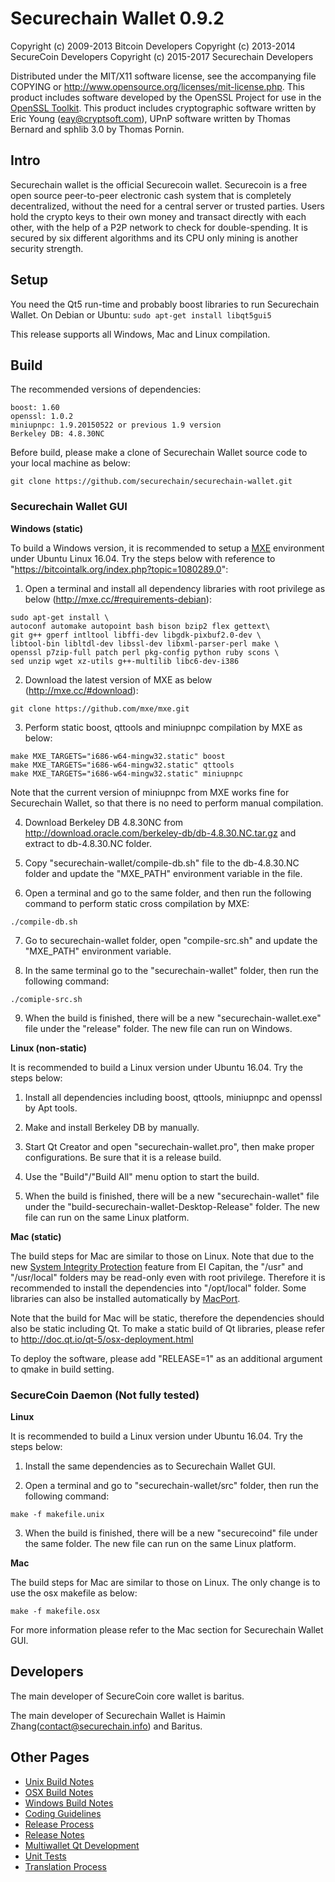 Securechain Wallet 0.9.2
====================

Copyright (c) 2009-2013 Bitcoin Developers
Copyright (c) 2013-2014 SecureCoin Developers
Copyright (c) 2015-2017 Securechain Developers

Distributed under the MIT/X11 software license, see the accompanying
file COPYING or http://www.opensource.org/licenses/mit-license.php.
This product includes software developed by the OpenSSL Project for use in the [OpenSSL Toolkit](http://www.openssl.org/). This product includes
cryptographic software written by Eric Young ([eay@cryptsoft.com](mailto:eay@cryptsoft.com)), UPnP software written by Thomas Bernard and
sphlib 3.0 by Thomas Pornin.


Intro
---------------------
Securechain wallet is the official Securecoin wallet. Securecoin is a
free open source peer-to-peer electronic cash system that is
completely decentralized, without the need for a central server or trusted
parties.  Users hold the crypto keys to their own money and transact directly
with each other, with the help of a P2P network to check for double-spending. It is secured by six different algorithms and its CPU only mining is another security strength. 


Setup
---------------------
You need the Qt5 run-time and probably boost libraries to run Securechain Wallet. On Debian or Ubuntu:
	`sudo apt-get install libqt5gui5`

This release supports all Windows, Mac and Linux compilation.


Build
---------------------
The recommended versions of dependencies:

```
boost: 1.60
openssl: 1.0.2
miniupnpc: 1.9.20150522 or previous 1.9 version
Berkeley DB: 4.8.30NC
```

Before build, please make a clone of Securechain Wallet source code to your local machine as below:

```
git clone https://github.com/securechain/securechain-wallet.git
```

### Securechain Wallet GUI

**Windows (static)**

To build a Windows version, it is recommended to setup a [MXE](http://mxe.cc/) environment under Ubuntu Linux 16.04. Try the steps below with reference to "https://bitcointalk.org/index.php?topic=1080289.0":

1. Open a terminal and install all dependency libraries with root privilege as below (http://mxe.cc/#requirements-debian):

```
sudo apt-get install \
autoconf automake autopoint bash bison bzip2 flex gettext\
git g++ gperf intltool libffi-dev libgdk-pixbuf2.0-dev \
libtool-bin libltdl-dev libssl-dev libxml-parser-perl make \
openssl p7zip-full patch perl pkg-config python ruby scons \
sed unzip wget xz-utils g++-multilib libc6-dev-i386
```

2. Download the latest version of MXE as below (http://mxe.cc/#download):

```
git clone https://github.com/mxe/mxe.git
```

3. Perform static boost, qttools and miniupnpc compilation by MXE as below:

```
make MXE_TARGETS="i686-w64-mingw32.static" boost
make MXE_TARGETS="i686-w64-mingw32.static" qttools
make MXE_TARGETS="i686-w64-mingw32.static" miniupnpc
```

Note that the current version of miniupnpc from MXE works fine for Securechain Wallet, so that there is no need to perform manual compilation.

4. Download Berkeley DB 4.8.30NC from http://download.oracle.com/berkeley-db/db-4.8.30.NC.tar.gz and extract to db-4.8.30.NC folder.

5. Copy "securechain-wallet/compile-db.sh" file to the db-4.8.30.NC folder and update the "MXE_PATH" environment variable in the file.

6. Open a terminal and go to the same folder, and then run the following command to perform static cross compilation by MXE:

```
./compile-db.sh
```

7. Go to securechain-wallet folder, open "compile-src.sh" and update the "MXE_PATH" environment variable.

8. In the same terminal go to the "securechain-wallet" folder, then run the following command:

```
./comiple-src.sh
```

9. When the build is finished, there will be a new "securechain-wallet.exe" file under the "release" folder. The new file can run on Windows.


**Linux (non-static)**

It is recommended to build a Linux version under Ubuntu 16.04. Try the steps below:

1. Install all dependencies including boost, qttools, miniupnpc and openssl by Apt tools.

2. Make and install Berkeley DB by manually.

3. Start Qt Creator and open "securechain-wallet.pro", then make proper configurations. Be sure that it is a release build.

4. Use the "Build"/"Build All" menu option to start the build.

5. When the build is finished, there will be a new "securechain-wallet" file under the "build-securechain-wallet-Desktop-Release" folder. The new file can run on the same Linux platform.


**Mac (static)**

The build steps for Mac are similar to those on Linux. Note that due to the new [System Integrity Protection](https://support.apple.com/en-us/HT204899) feature from EI Capitan, the "/usr" and "/usr/local" folders may be read-only even with root privilege. Therefore it is recommended to install the dependencies into "/opt/local" folder. Some libraries can also be installed automatically by [MacPort](https://www.macports.org/).

Note that the build for Mac will be static, therefore the dependencies should also be static including Qt. To make a static build of Qt libraries, please refer to http://doc.qt.io/qt-5/osx-deployment.html

To deploy the software, please add "RELEASE=1" as an additional argument to qmake in build setting.


### SecureCoin Daemon (Not fully tested)

**Linux**

It is recommended to build a Linux version under Ubuntu 16.04. Try the steps below:

1. Install the same dependencies as to Securechain Wallet GUI.

2. Open a terminal and go to "securechain-wallet/src" folder, then run the following command:

```
make -f makefile.unix
```

3. When the build is finished, there will be a new "securecoind" file under the same folder. The new file can run on the same Linux platform.

**Mac**

The build steps for Mac are similar to those on Linux. The only change is to use the osx makefile as below:

```
make -f makefile.osx
```

For more information please refer to the Mac section for Securechain Wallet GUI.


Developers
---------------------
The main developer of SecureCoin core wallet is baritus.

The main developer of Securechain Wallet is Haimin Zhang(contact@securechain.info) and Baritus.


Other Pages
---------------------
- [Unix Build Notes](build-unix.md)
- [OSX Build Notes](build-osx.md)
- [Windows Build Notes](build-msw.md)
- [Coding Guidelines](coding.md)
- [Release Process](release-process.md)
- [Release Notes](release-notes.md)
- [Multiwallet Qt Development](multiwallet-qt.md)
- [Unit Tests](unit-tests.md)
- [Translation Process](translation_process.md)

